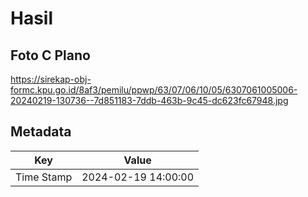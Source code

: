 # Hasil

## Foto C Plano

https://sirekap-obj-formc.kpu.go.id/8af3/pemilu/ppwp/63/07/06/10/05/6307061005006-20240219-130736--7d851183-7ddb-463b-9c45-dc623fc67948.jpg


## Metadata

| Key        | Value               |
| ---------- | ------------------- |
| Time Stamp | 2024-02-19 14:00:00 |



